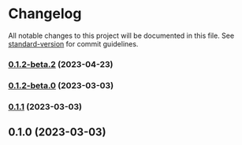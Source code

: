 # Changelog

All notable changes to this project will be documented in this file. See [standard-version](https://github.com/conventional-changelog/standard-version) for commit guidelines.

### [0.1.2-beta.2](https://github.com/Moonlightjs/common/compare/v0.1.2-beta.1...v0.1.2-beta.2) (2023-04-23)

### [0.1.2-beta.0](https://github.com/Moonlightjs/common/compare/v0.1.1...v0.1.2-beta.0) (2023-03-03)

### [0.1.1](https://github.com/Moonlightjs/common/compare/v0.1.0...v0.1.1) (2023-03-03)

## 0.1.0 (2023-03-03)
